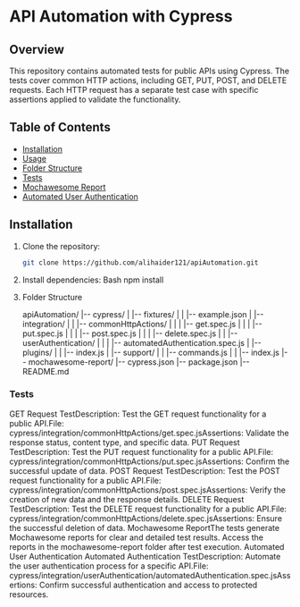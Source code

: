 # API Automation with Cypress

## Overview

This repository contains automated tests for public APIs using Cypress. The tests cover common HTTP actions, including GET, PUT, POST, and DELETE requests. Each HTTP request has a separate test case with specific assertions applied to validate the functionality.

## Table of Contents

- [Installation](#installation)
- [Usage](#usage)
- [Folder Structure](#folder-structure)
- [Tests](#tests)
- [Mochawesome Report](#mochawesome-report)
- [Automated User Authentication](#automated-user-authentication)


## Installation

1. Clone the repository:
   ```bash
   git clone https://github.com/alihaider121/apiAutomation.git

2. Install dependencies:
   Bash
  npm install

3. Folder Structure

   apiAutomation/
|-- cypress/
|   |-- fixtures/
|   |   |-- example.json
|   |-- integration/
|   |   |-- commonHttpActions/
|   |   |   |-- get.spec.js
|   |   |   |-- put.spec.js
|   |   |   |-- post.spec.js
|   |   |   |-- delete.spec.js
|   |   |-- userAuthentication/
|   |   |   |-- automatedAuthentication.spec.js
|   |-- plugins/
|   |   |-- index.js
|   |-- support/
|   |   |-- commands.js
|   |   |-- index.js
|-- mochawesome-report/
|-- cypress.json
|-- package.json
|-- README.md

### Tests 
GET Request TestDescription: 
Test the GET request functionality for a public API.File: cypress/integration/commonHttpActions/get.spec.jsAssertions: Validate the response status, content type, and specific data.
PUT Request TestDescription: Test the PUT request functionality for a public API.File: cypress/integration/commonHttpActions/put.spec.jsAssertions: Confirm the successful update of data.
POST Request TestDescription: Test the POST request functionality for a public API.File: cypress/integration/commonHttpActions/post.spec.jsAssertions: Verify the creation of new data and the response details.
DELETE Request TestDescription: Test the DELETE request functionality for a public API.File: cypress/integration/commonHttpActions/delete.spec.jsAssertions: Ensure the successful deletion of data.
Mochawesome ReportThe tests generate Mochawesome reports for clear and detailed test results. Access the reports in the mochawesome-report folder after test execution.
Automated User Authentication 
Automated Authentication TestDescription: Automate the user authentication process for a specific API.File: cypress/integration/userAuthentication/automatedAuthentication.spec.jsAssertions: Confirm successful authentication and access to protected resources.
